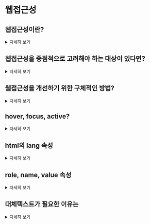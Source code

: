 # 웹접근성

## 웹접근성이란?

<details>
<summary>자세히 보기</summary>
모든 사용자가 인터넷을 차별과 제한 없이 동등하게 이용하도록 보장하는 것
</details>

## 웹접근성을 중점적으로 고려해야 하는 대상이 있다면?

<details>
<summary>자세히 보기</summary>
<pre>
- 느린 네트워크를 가진 사용자
  - lazy loading, 페이지네이션으로 순차적 데이터 가져오기.
  - 이미지나 동영상 등의 큰 파일 크기를 최소화  
- 모바일 환경을 이용하는 사용자
  - 반응형 웹디자인을 적용.
- 장애인 (시각장애인, 청각장애인, 거동이 불편한 사람, 인지장애인 등등)
  - 키보드 탭 키를 이용한 네비게이션 지원
  - 대체텍스트 제공
</pre>
</details>

## 웹접근성을 개선하기 위한 구체적인 방법?

<details>
<summary>자세히 보기</summary>
<pre>
1. 대체 텍스트 사용 : 이미지나 비디오, 오디오 등의 대체 텍스트를 제공하여 시각적으로 이해하기 어려운 콘텐츠에 대한 정보와 의미를 전달.
2. 시맨틱 마크업 : 시맨틱한 HTML 태그를 사용하여 웹사이트의 구조를 명확하게 표현, 보조기기가 웹사이트를 읽는 데 도움을 줌.
3. 키보드 접근성 : 키보드만으로 모든 콘텐츠에 접근할 수 있도록 설계.
4. 색상, 폰트 : 적절한 색상 대비와 폰트 크기로 시각적으로 이해하기 쉬운 웹페이지 구현.
</pre>
</details>

## hover, focus, active?

<details>
<summary>자세히 보기</summary>
<pre>
사용자가 웹사이트 상호작용할 때 매우 중요한 개념.<br>
  1. hover : hover는 마우스 포인터가 요소 위에 올라갈 때 발생, 요소가 선택 가능하다는 것을 사용자에게 알림.
  2. focus : 키보드 입력을 기다릴 때 활성화, 사용자에게 현재 선택된 요소를 알림.
  3. active : 요소를 클릭했을 때 발생하는 이벤트, 해당 요소가 사용자의 입력에 대응하고 있음을 알림.
  </pre>
</details>

## html의 lang 속성

<details>
<summary>자세히 보기</summary>
<pre>
웹페이지가 사용하는 언어를 지정<br>
검색엔진이나 스크린리더 등이 해당 언어에 대한 처리를 수행할 수 있도록 도움.
</pre>
</details>

## role, name, value 속성

<details>
<summary>자세히 보기</summary>
<pre>
웹접근성을 높이기 위해 사용되는 속성<br>
  - role : HTML 요소의 기본 역할과 다른 역할을 지정, 보조기기가 해당 요소의 역할을 인식하고할 수 있도록 도움.
  - name : JS에서 요소를 참조하거나 form 전송시 참조.
  - value : 요소의 값, input의 초기값이나 li 목록의 시작 번호 설정
  </pre>
</details>

## 대체텍스트가 필요한 이유는

<details>
<summary>자세히 보기</summary>
<pre>
대체 텍스트는 이미지, 동영상 등과 같은 미디어 콘텐츠를 대신하여 제공되는 텍스트 정보<br>
  1. 시각 장애인 등 모든 사용자가 제한없이 웹 콘텐츠를 이용할 수 있도록 도움.
  2. 검색엔진 최적화에 도움. 이미지, 동영상 콘텐츠를 검색엔진이 인식하여 노출 가능성을 높임.
</pre>
</details>
